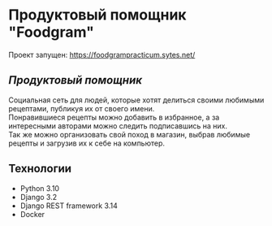 # Продуктовый помощник "Foodgram"
Проект запущен: https://foodgrampracticum.sytes.net/


## _Продуктовый помощник_
Социальная сеть для людей, которые хотят делиться своими любимыми рецептами, публикуя их от своего имени. </br>
Понравившиеся рецепты можно добавить в избранное, а за интересными авторами можно следить подписавшись на них. </br>
Так же можно организовать свой поход в магазин, выбрав любимые рецепты и загрузив их к себе на компьютер. </br> 

## Технологии
- Python 3.10
- Django 3.2
- Django REST framework 3.14
- Docker
